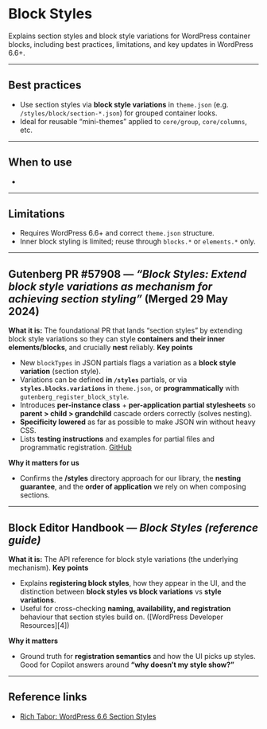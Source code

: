 # Block Styles
Explains section styles and block style variations for WordPress container blocks, including best practices, limitations, and key updates in WordPress 6.6+.

---

## Best practices
- Use section styles via **block style variations** in `theme.json` (e.g. `/styles/block/section-*.json`) for grouped container looks. 
- Ideal for reusable “mini-themes” applied to `core/group`, `core/columns`, etc.

---

## When to use
- 

---

## Limitations
- Requires WordPress 6.6+ and correct `theme.json` structure.
- Inner block styling is limited; reuse through `blocks.*` or `elements.*` only.

---

## Gutenberg PR #57908 — *“Block Styles: Extend block style variations as mechanism for achieving section styling”* (Merged 29 May 2024)

**What it is:** The foundational PR that lands “section styles” by extending block style variations so they can style **containers and their inner elements/blocks**, and crucially **nest** reliably.
**Key points**

* New `blockTypes` in JSON partials flags a variation as a **block style variation** (section style).
* Variations can be defined **in `/styles`** partials, or via **`styles.blocks.variations`** in `theme.json`, or **programmatically** with `gutenberg_register_block_style`.
* Introduces **per-instance class** + **per-application partial stylesheets** so **parent > child > grandchild** cascade orders correctly (solves nesting).
* **Specificity lowered** as far as possible to make JSON win without heavy CSS.
* Lists **testing instructions** and examples for partial files and programmatic registration. [GitHub](https://github.com/WordPress/gutenberg/pull/57908)

**Why it matters for us**

* Confirms the **/styles** directory approach for our library, the **nesting guarantee**, and the **order of application** we rely on when composing sections.

---

## Block Editor Handbook — *Block Styles (reference guide)*

**What it is:** The API reference for block style variations (the underlying mechanism).
**Key points**

* Explains **registering block styles**, how they appear in the UI, and the distinction between **block styles vs block variations** vs **style variations**.
* Useful for cross-checking **naming, availability, and registration** behaviour that section styles build on. ([WordPress Developer Resources][4])

**Why it matters**

* Ground truth for **registration semantics** and how the UI picks up styles. Good for Copilot answers around **“why doesn’t my style show?”**

---

## Reference links
- [Rich Tabor: WordPress 6.6 Section Styles](https://rich.blog/wordpress-6-6/)
